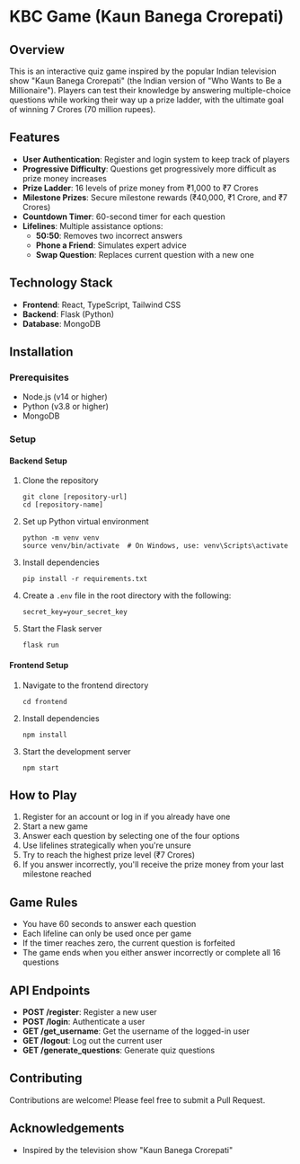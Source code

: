 # KBC Game (Kaun Banega Crorepati)

## Overview
This is an interactive quiz game inspired by the popular Indian television show "Kaun Banega Crorepati" (the Indian version of "Who Wants to Be a Millionaire"). Players can test their knowledge by answering multiple-choice questions while working their way up a prize ladder, with the ultimate goal of winning 7 Crores (70 million rupees).

## Features
- **User Authentication**: Register and login system to keep track of players
- **Progressive Difficulty**: Questions get progressively more difficult as prize money increases
- **Prize Ladder**: 16 levels of prize money from ₹1,000 to ₹7 Crores
- **Milestone Prizes**: Secure milestone rewards (₹40,000, ₹1 Crore, and ₹7 Crores)
- **Countdown Timer**: 60-second timer for each question
- **Lifelines**: Multiple assistance options:
  - **50:50**: Removes two incorrect answers
  - **Phone a Friend**: Simulates expert advice
  - **Swap Question**: Replaces current question with a new one

## Technology Stack
- **Frontend**: React, TypeScript, Tailwind CSS
- **Backend**: Flask (Python)
- **Database**: MongoDB

## Installation

### Prerequisites
- Node.js (v14 or higher)
- Python (v3.8 or higher)
- MongoDB

### Setup

#### Backend Setup
1. Clone the repository
   ```
   git clone [repository-url]
   cd [repository-name]
   ```

2. Set up Python virtual environment
   ```
   python -m venv venv
   source venv/bin/activate  # On Windows, use: venv\Scripts\activate
   ```

3. Install dependencies
   ```
   pip install -r requirements.txt
   ```

4. Create a `.env` file in the root directory with the following:
   ```
   secret_key=your_secret_key
   ```

5. Start the Flask server
   ```
   flask run
   ```

#### Frontend Setup
1. Navigate to the frontend directory
   ```
   cd frontend
   ```

2. Install dependencies
   ```
   npm install
   ```

3. Start the development server
   ```
   npm start
   ```

## How to Play
1. Register for an account or log in if you already have one
2. Start a new game
3. Answer each question by selecting one of the four options
4. Use lifelines strategically when you're unsure
5. Try to reach the highest prize level (₹7 Crores)
6. If you answer incorrectly, you'll receive the prize money from your last milestone reached

## Game Rules
- You have 60 seconds to answer each question
- Each lifeline can only be used once per game
- If the timer reaches zero, the current question is forfeited
- The game ends when you either answer incorrectly or complete all 16 questions


## API Endpoints
- **POST /register**: Register a new user
- **POST /login**: Authenticate a user
- **GET /get_username**: Get the username of the logged-in user
- **GET /logout**: Log out the current user
- **GET /generate_questions**: Generate quiz questions


## Contributing
Contributions are welcome! Please feel free to submit a Pull Request.


## Acknowledgements
- Inspired by the television show "Kaun Banega Crorepati"
